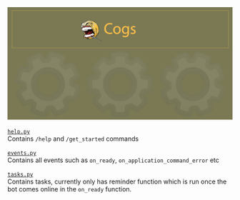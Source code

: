 ![Image](/data/cogs_banner_v2.png "banner")  

[`help.py`](./src/cogs/help.py)  
Contains `/help` and `/get_started` commands

[`events.py`](./src/cogs/events.py)    
Contains all events such as `on_ready`, `on_application_command_error` etc

[`tasks.py`](./src/cogs/help.py)  
Contains tasks, currently only has reminder function which is run once the bot comes online in the `on_ready` function.